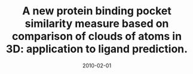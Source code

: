 ---
title: "A new protein binding pocket similarity measure based on comparison of clouds of atoms in 3D: application to ligand prediction."
collection: publications
permalink: /publications/2010-02-01-A-new-protein-binding-pocket-similarity-measure-based-on-comparison-of-clouds-of-atoms-in-3D-application-to-ligand-prediction
date: 2010-02-01
paperurl: 'https://doi.org/10.1186/1471-2105-11-99'
code: 'https://projects.cbio.mines-paristech.fr/paris/paris.html'
citation: 'B.&nbsp;Hoffmann, M.&nbsp;Zaslavskiy, J.-P. Vert, &amp; V.&nbsp;Stoven.
A new protein binding pocket similarity measure based on comparison of clouds of atoms in 3d: application to ligand prediction.
<em>BMC Bioinf.</em>, 11:99, 2010.'
---